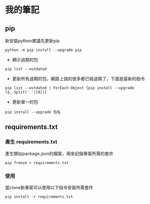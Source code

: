 # 我的筆記

## pip

新安裝python建議先更新pip

```shell
python -m pip install --upgrade pip
```

- 顯示過期的包

```shell
pip list --outdated 
```

- 更新所有過期的包，網路上說的很多都已經過期了，下面是最新的指令

```shellcd
pip list --outdated | ForEach-Object {pip install --upgrade ($_.Split(' ')[0])}
```

- 更新單一的包

```shell
pip install --upgrade 包名
```

## requirements.txt

### 產生 requirements.txt

產生類似package.json的檔案，用來記錄專案所需的套件

```shell
pip freeze > requirements.txt
```

### 使用

當clone新專案可以使用以下指令安裝所需套件

```shell
pip install -r requirements.txt
```

